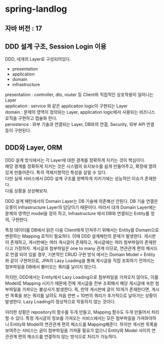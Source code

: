 # spring-landlog

## 자바 버전 : 17

## DDD 설계 구조, Session Login 이용

DDD, 네개의 Layer로 구성되어있다.
- presentation
- application
- domain
- infrastructure

presentation : controller, dto, router 등 Client와 직접적인 상호작용이 일어나는 Layer  
application : service 와 같은 applicaiton logic이 구현되는 Layer  
domain : 문제의 영역이 정의되는 Layer, application logic에서 사용되는 비즈니스 로직을 구현하고 캡슐화 한다.  
persistence : 외부 기술과 연결되는 Layer, DB와의 연결, Security, 외부 API 연결 등이 구현된다.  

  
## DDD와 Layer, ORM
DDD 설계 방식에서는 각 Layer에 대한 경계를 정확하게 지키는 것이 핵심이다.  
해당 경계를 정확하게 지키는 것은 시스템의 유지보수를 쉽게 만들어주고, 확장에 열려있게 만들어준다. 특히 객체지향적인 특성을 살릴 수 있다.  
다만 실제 서비스에서 DDD 설계 구조를 완벽하게 지키기에는 성능적인 이슈가 존재한다.  
다음 상황을 상상해보자.

DDD 설계 패턴에서의 Domain Layer는 DB 기술에 의존해선 안된다. DB 기술 연결은 오롯이 Infrastructure Layer의 담당이기 때문이다. 
따라서 대개 Domain Layer에는 문제의 영역인 model을 정의 하고, Infrastructure 에서 DB와 연결되는 Entity를 정의, 구현한다.  

특정 데이터를 DB에서 읽은 다음 Client에게 던져주기 위해서는 Entity를 Domain으로 변환하는 Mapping 로직이 필요하다.
이때 DDD 설계패턴의 문제가 발생한다. 게시판이 존재하고, 게시판에는 여러 게시글이 존재하고, 게시글에는 여러 첨부파일이 존재한다고 가정하자.
게시글과 첨부파일은 one to many 관계 이므로, 연관관계 편의 메서드로 연결 되어 있을 경우, 기본적인 CRUD 구현 방식 에서는 Domain Model = Entity
와 같이 구현하므로, JPA의 Lazy Loading을 통해 게시글을 직접 조회하기 전까지는 첨부파일을 DB에서 불러오는 쿼리를 날리지 않는다.

하지만, DDD에서는 Entity에서 Lazy Loading으로 첨부파일을 가져오지 않아도, 이를 Model로 Mapping 시키기 때문에 전체 게시글을 전부 조회해서 
해당 게시글에 속한 첨부파일을 가져오는 불상사가 발생한다. 즉, 만약 게시판에 글이 10개가 존재한다면, 게시판 목록을 보는 쿼리를 날려도 처음 한번 + 10번의 쿼리가
추가적으로 날아가는 상황이 발생한다. Lazy Loading이 정상적으로 작동하지 않는 것이다.

이러한 상황은 repository의 함수를 두개 만들고, Mapping 함수도 두개 만들어서 처리할 수 있다. 특정 게시글의 정보를 가져오는 
서비스에서는 모든 첨부파일을 가져와야하니 Entity와 Model의 연관관계 편의 메소드를 Mapping해준다.
하지만 게시판 목록을 보여주는 서비스는 굳이 첨부파일을 가져올 필요가 없으니 Entity와 Model 사이의 연관관계 편의 메소드를 연결하지 않는 방식으로 
처리가 가능하다.

